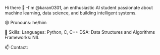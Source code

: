 Hi there 👋
-I'm @karan0301, an enthusiastic AI student passionate about machine learning, data science, and building intelligent systems.

😄 Pronouns: he/him

🔧 Skills:
Languages: Python, C, C++
DSA: Data Structures and Algorithms
Frameworks: NIL

📫 Contact:



<meta name="google-site-verification" content="oMSlWQEhaGIr-ZIfwuM4TT9IUAFPiyR3J-suSLLSejk" />

